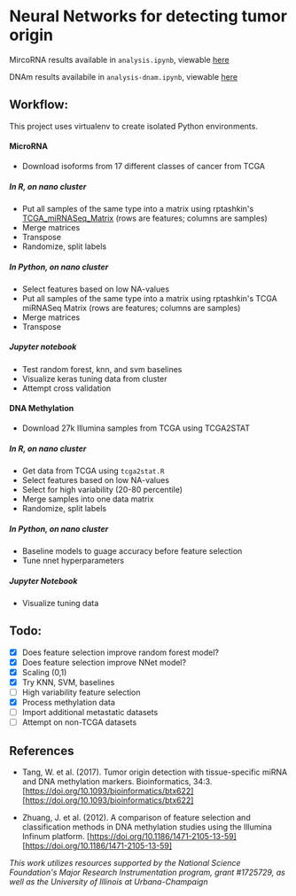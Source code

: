 # Neural Networks for detecting tumor origin 

MircoRNA results available in `analysis.ipynb`, viewable [here](https://nbviewer.jupyter.org/github/programmingprincess/tumor-origin/blob/master/analysis.ipynb)

DNAm results availabile in `analysis-dnam.ipynb`, viewable [here](https://nbviewer.jupyter.org/github/programmingprincess/tumor-origin/blob/master/analysis-dnam.ipynb) 

## Workflow: 

This project uses virtualenv to create isolated Python environments.		

#### MicroRNA  
* Download isoforms from 17 different classes of cancer from TCGA 

##### In R, on nano cluster
* Put all samples of the same type into a matrix using rptashkin's [TCGA_miRNASeq_Matrix](https://github.com/rptashkin/TCGA_miRNASeq_matrix) (rows are features; columns are samples) 
* Merge matrices 
* Transpose 
* Randomize, split labels 

##### In Python, on nano cluster
* Select features based on low NA-values
* Put all samples of the same type into a matrix using rptashkin's TCGA miRNASeq Matrix (rows are features; columns are samples) 
* Merge matrices 
* Transpose 

##### Jupyter notebook
* Test random forest, knn, and svm baselines 
* Visualize keras tuning data from cluster 
* Attempt cross validation 

#### DNA Methylation 
* Download 27k Illumina samples from TCGA using TCGA2STAT 

##### In R, on nano cluster 
* Get data from TCGA using `tcga2stat.R`
* Select features based on low NA-values
* Select for high variability (20-80 percentile)
* Merge samples into one data matrix
* Randomize, split labels  

##### In Python, on nano cluster
* Baseline models to guage accuracy before feature selection 
* Tune nnet hyperparameters 

##### Jupyter Notebook
* Visualize tuning data 

## Todo:  
- [x] Does feature selection improve random forest model? 
- [x] Does feature selection improve NNet model?
- [x] Scaling (0,1)
- [x] Try KNN, SVM, baselines 
- [ ] High variability feature selection 
- [x] Process methylation data 
- [ ] Import additional metastatic datasets 
- [ ] Attempt on non-TCGA datasets 

## References
- Tang, W. et al. (2017). Tumor origin detection with tissue-specific miRNA and DNA methylation markers. Bioinformatics, 34:3. [https://doi.org/10.1093/bioinformatics/btx622][https://doi.org/10.1093/bioinformatics/btx622]

- Zhuang, J. et al. (2012). A comparison of feature selection and classification methods in DNA methylation studies using the Illumina Infinum platform. [https://doi.org/10.1186/1471-2105-13-59][https://doi.org/10.1186/1471-2105-13-59]

*This work utilizes resources supported by the National Science Foundation's Major Research Instrumentation program, grant #1725729, as well as the University of Illinois at Urbana-Champaign*


